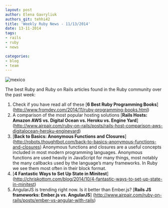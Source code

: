 ```yaml
---
layout: post
author: Elena Gavryliuk
authors_git: tehhi42
title: 'Weekly Ruby News - 11/13/2014'
date: 13-11-2014
tags:
- rails
- ruby
- news

categories:
- blog
- team
---
```


<div class="left" style="margin-right: 1em;">
    <img src="https://cloud.githubusercontent.com/assets/5908100/5030715/8f2d2ae0-6b5a-11e4-899c-73cda14d7fee.jpg" title="mexico"/>
</div>

The best Ruby and Ruby on Rails articles found in the Ruby community over the past week:

1. Check if you have read all of these [**6 Best Ruby Programming Books**] (http://www.fromdev.com/2014/11/ruby-programming-books.html)
2. A comparison of the most popular hosting solutions [**Rails Hosts: Amazon AWS vs. Digital Ocean vs. Heroku vs. Engine Yard**] (http://www.airpair.com/ruby-on-rails/posts/rails-host-comparison-aws-digitalocean-heroku-engineyard)
3. [**Back to Basics: Anonymous Functions and Closures**] (http://robots.thoughtbot.com/back-to-basics-anonymous-functions-and-closures) Anonymous functions and closures are a useful concepts included in most modern programming languages. Anonymous functions are used heavily in JavaScript for many things, most notably the many callbacks used by the language’s many frameworks. In Ruby we see them most often in their block format.
4. [**4 Fantastic Ways to Set Up State in Minitest**] (http://chriskottom.com/blog/2014/10/4-fantastic-ways-to-set-up-state-in-minitest) 
5. AngularJS is trending right now. Is it better than Ember.js? [**Rails JS frameworks: Ember.js vs. AngularJS**] (http://www.airpair.com/ruby-on-rails/posts/ember-vs-angular-with-rails) 
